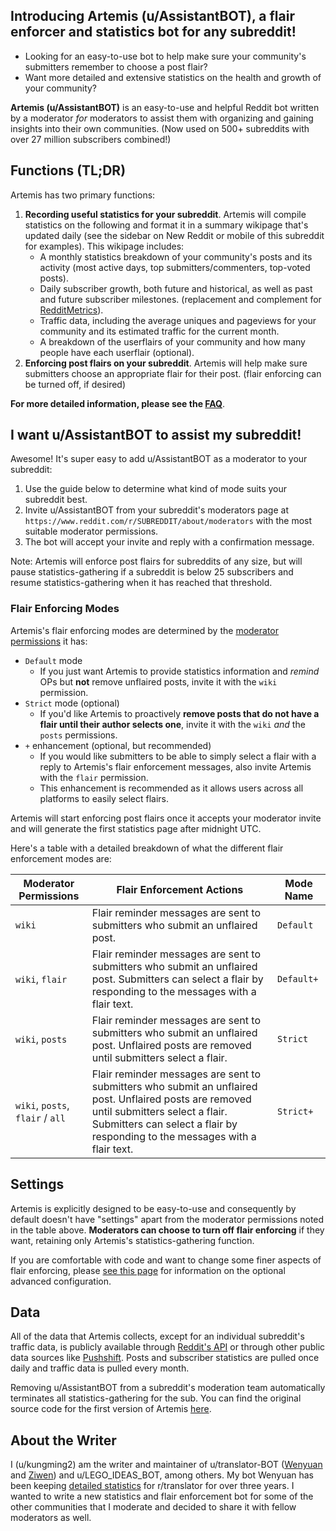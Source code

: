 ## Introducing Artemis (u/AssistantBOT), a flair enforcer and statistics bot for any subreddit!

* Looking for an easy-to-use bot to help make sure your community's submitters remember to choose a post flair? 
* Want more detailed and extensive statistics on the health and growth of your community? 

**Artemis (u/AssistantBOT)** is an easy-to-use and helpful Reddit bot written by a moderator *for* moderators to assist them with organizing and gaining insights into their own communities. (Now used on 500+ subreddits with over 27 million subscribers combined!)

## Functions (TL;DR)

Artemis has two primary functions:

1. **Recording useful statistics for your subreddit**. Artemis will compile statistics on the following and format it in a summary wikipage that's updated daily (see the sidebar on New Reddit or mobile of this subreddit for examples). This wikipage includes:
    * A monthly statistics breakdown of your community's posts and its activity (most active days, top submitters/commenters, top-voted posts).
    * Daily subscriber growth, both future and historical, as well as past and future subscriber milestones. (replacement and complement for [RedditMetrics](http://redditmetrics.com/)).
    * Traffic data, including the average uniques and pageviews for your community and its estimated traffic for the current month.
    * A breakdown of the userflairs of your community and how many people have each userflair (optional). 
2. **Enforcing post flairs on your subreddit**. Artemis will help make sure submitters choose an appropriate flair for their post. (flair enforcing can be turned off, if desired)

**For more detailed information, please see the [FAQ](https://www.reddit.com/user/AssistantBOT/comments/9vd2ob/artemis_example_messages_statistics_and_faq/)**.

## I want u/AssistantBOT to assist my subreddit!

Awesome! It's super easy to add u/AssistantBOT as a moderator to your subreddit:

1. Use the guide below to determine what kind of mode suits your subreddit best.
2. Invite u/AssistantBOT from your subreddit's moderators page at `https://www.reddit.com/r/SUBREDDIT/about/moderators` with the most suitable moderator permissions.
3. The bot will accept your invite and reply with a confirmation message. 

Note: Artemis will enforce post flairs for subreddits of any size, but will pause statistics-gathering if a subreddit is below 25 subscribers and resume statistics-gathering when it has reached that threshold.

### Flair Enforcing Modes

Artemis's flair enforcing modes are determined by the [moderator permissions](https://www.reddit.com/r/modhelp/wiki/mod_permissions) it has: 

* `Default` mode
    * If you just want Artemis to provide statistics information and *remind* OPs but **not** remove unflaired posts, invite it with the `wiki` permission. 
* `Strict` mode (optional)
    * If you'd like Artemis to proactively **remove posts that do not have a flair until their author selects one**, invite it with the `wiki` *and* the  `posts` permissions. 
* `+` enhancement (optional, but recommended)
    * If you would like submitters to be able to simply select a flair with a reply to Artemis's flair enforcement messages, also invite Artemis with the `flair` permission. 
    * This enhancement is recommended as it allows users across all platforms to easily select flairs.

Artemis will start enforcing post flairs once it accepts your moderator invite and will generate the first statistics page after midnight UTC. 

Here's a table with a detailed breakdown of what the different flair enforcement modes are:

| Moderator Permissions | Flair Enforcement Actions | Mode Name |
|-----------------------|-------------------|-----------|
| `wiki` | Flair reminder messages are sent to submitters who submit an unflaired post. | `Default` |
| `wiki`, `flair` | Flair reminder messages are sent to submitters who submit an unflaired post. Submitters can select a flair by responding to the messages with a flair text. | `Default+` |
| `wiki`, `posts` | Flair reminder messages are sent to submitters who submit an unflaired post. Unflaired posts are removed until submitters select a flair. | `Strict` |
| `wiki`, `posts`, `flair` / `all` | Flair reminder messages are sent to submitters who submit an unflaired post. Unflaired posts are removed until submitters select a flair. Submitters can select a flair by responding to the messages with a flair text. | `Strict+` |

## Settings

Artemis is explicitly designed to be easy-to-use and consequently by default doesn't have "settings" apart from the moderator permissions noted in the table above. **Moderators can choose to turn off flair enforcing** if they want, retaining only Artemis's statistics-gathering function.

If you are comfortable with code and want to change some finer aspects of flair enforcing, please [see this page](https://www.reddit.com/r/AssistantBOT/wiki/advanced) for information on the optional advanced configuration.

## Data

All of the data that Artemis collects, except for an individual subreddit's traffic data, is publicly available through [Reddit's API](https://www.reddit.com/dev/api/) or through other public data sources like [Pushshift](https://pushshift.io/). Posts and subscriber statistics are pulled once daily and traffic data is pulled every month. 

Removing u/AssistantBOT from a subreddit's moderation team automatically terminates all statistics-gathering for the sub. You can find the original source code for the first version of Artemis [here](https://github.com/kungming2/AssistantBOT).

## About the Writer

I (u/kungming2) am the writer and maintainer of u/translator-BOT ([Wenyuan](https://www.reddit.com/r/translatorBOT/wiki/wenyuan) and [Ziwen](https://www.reddit.com/r/translatorBOT/wiki/ziwen)) and u/LEGO_IDEAS_BOT, among others. My bot Wenyuan has been keeping [detailed statistics](https://www.reddit.com/r/translator/wiki/overall_statistics) for r/translator for over three years. I wanted to write a new statistics and flair enforcement bot for some of the other communities that I moderate and decided to share it with fellow moderators as well. 
